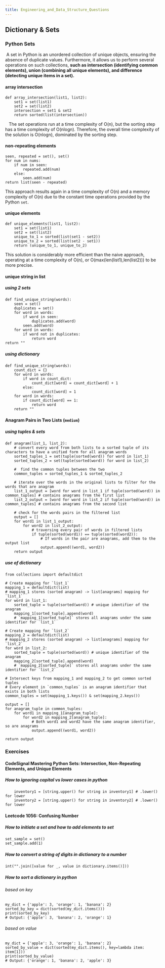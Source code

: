 ```yaml
---
title: Engineering_and_Data_Structure_Questions
---
```

## Dictionary & Sets
### Python Sets
 A set in Python is an unordered collection of unique objects, ensuring the absence of duplicate values. Furthermore, it allows us to perform several operations on such collections, **such as intersection (identifying common elements), union (combining all unique elements), and difference (detecting unique items in a set).**
#### array intersection

```
def array_intersection(list1, list2):
    set1 = set(list1)
    set2 = set(list2)
    intersection = set1 & set2
    return sorted(list(intersection))
```
 
 The set operations run at a time complexity of O(n), but the sorting step has a time complexity of O(nlog⁡n). Therefore, the overall time complexity of the solution is O(nlog⁡n), dominated by the sorting step.
#### non-repeating elements

```
seen, repeated = set(), set()
for num in nums:
    if num in seen:
        repeated.add(num)
    else: 
        seen.add(num)
return list(seen - repeated)
```

This approach results again in a time complexity of O(n) and a memory complexity of O(n) due to the constant time operations provided by the Python `set`.

#### unique elements

```
def unique_elements(list1, list2):
    set1 = set(list1)
    set2 = set(list2)
    unique_to_1 = sorted(list(set1 - set2))
    unique_to_2 = sorted(list(set2 - set1))
    return (unique_to_1, unique_to_2)
```

This solution is considerably more efficient than the naive approach, operating at a time complexity of O(n), or O(max⁡(len(list1),len(list2))) to be more precise.
#### unique string in list
##### using 2 sets 

```
def find_unique_string(words):
    seen = set()
    duplicates = set()
    for word in words:
        if word in seen:
            duplicates.add(word)
        seen.add(word)
    for word in words:
	    if word not in duplicates:
	        return word
return ""
```

##### using dictionary

```
def find_unique_string(words):
    count_dict = {}
    for word in words:
        if word in count_dict:
            count_dict[word] = count_dict[word] + 1
        else:
            count_dict[word] = 1
    for word in words:
        if count_dict[word] == 1:
            return word
    return ""
```

#### Anagram Pairs in Two Lists (`medium`)

##### using tuples & sets

```
def anagram(list_1, list_2):
	# convert every word from both lists to a sorted tuple of its characters to have a unified form for all anagram words
	sorted_tuples_1 = set(tuple(sorted(word)) for word in list_1)
	sorted_tuples_2 = set(tuple(sorted(word)) for word in list_2)
	
	#  find the common tuples between the two
	common_tuples = sorted_tuples_1 & sorted_tuples_2
	
	# iterate over the words in the original lists to filter for the words that are anagram
	list_1_output = [word for word in list_1 if tuple(sorted(word)) in common_tuples] # contains anagrams from the first list
	list_2_output = [word for word in list_2 if tuple(sorted(word)) in common_tuples] # contains anagrams from the second list
	
	# check for the words pairs in the filtered list
	output = []
	for word1 in list_1_output:
	    for word2 in list_2_output:
	        # traversing every pair of words in filtered lists
	        if tuple(sorted(word1)) == tuple(sorted(word2)):
	            # If words in the pair are anagrams, add them to the output list
	            output.append((word1, word2))
	return output
```

##### use of dictionary

```
from collections import defaultdict

# Create mapping for `list_1`
mapping_1 = defaultdict(list)
# mapping_1 stores (sorted anagram) -> list[anagrams] mapping for `list_1`
for word in list_1:
    sorted_tuple = tuple(sorted(word)) # unique identifier of the anagram
    mapping_1[sorted_tuple].append(word)
    # `mapping_1[sorted_tuple]` stores all anagrams under the same identifier for `list_1`

# Create mapping for `list_2`
mapping_2 = defaultdict(list)
# mapping_2 stores (sorted anagram) -> list[anagrams] mapping for `list_2`
for word in list_2:
    sorted_tuple = tuple(sorted(word)) # unique identifier of the anagram
    mapping_2[sorted_tuple].append(word)
    # `mapping_2[sorted_tuple]` stores all anagrams under the same identifier for `list_2`

# Intersect keys from mapping_1 and mapping_2 to get common sorted tuples
# Every element in `common_tuples` is an anagram identifier that exists in both lists
common_tuples = set(mapping_1.keys()) & set(mapping_2.keys())

output = []
for anagram_tuple in common_tuples:
    for word1 in mapping_1[anagram_tuple]:
        for word2 in mapping_2[anagram_tuple]:
            # Both word1 and word2 have the same anagram identifier, so are anagrams
            output.append((word1, word2))

return output
```
### Exercises

#### CodeSignal Mastering Python Sets: Intersection, Non-Repeating Elements, and Unique Elements

##### How to ignoring capital vs lower cases in python

```
    inventory1 = [string.upper() for string in inventory1] # .lower() for lower 
    inventory2 = [string.upper() for string in inventory2] # .lower() for lower 
```
#### Leetcode 1056: Confusing Number

##### How to initiate a set and how to add elements to set

```
set_sample = set()
set_sample.add(1)
```
##### How to convert a string of digits in dictionary to a number 

```
int("".join([value for _, value in dictionary.items()]))
```
##### How to sort a dictionary in python
###### based on key

```
my_dict = {'apple': 3, 'orange': 1, 'banana': 2}  
sorted_by_key = dict(sorted(my_dict.items()))  
print(sorted_by_key)  
# Output: {'apple': 3, 'banana': 2, 'orange': 1}
```
###### based on value

```
my_dict = {'apple': 3, 'orange': 1, 'banana': 2}  
sorted_by_value = dict(sorted(my_dict.items(), key=lambda item: item[1]))  
print(sorted_by_value)  
# Output: {'orange': 1, 'banana': 2, 'apple': 3}
```


